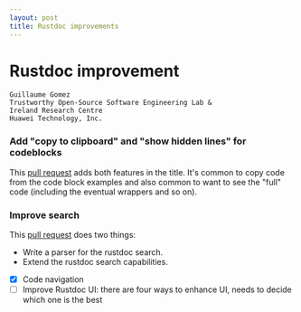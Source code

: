 ```yaml
---
layout: post
title: Rustdoc improvements
---
```


# Rustdoc improvement

```
Guillaume Gomez
Trustworthy Open-Source Software Engineering Lab &
Ireland Research Centre
Huawei Technology, Inc.
```

### Add "copy to clipboard" and "show hidden lines" for codeblocks

This [pull request](https://github.com/rust-lang/rust/pull/86892) adds both features in the title. It's common to copy code from the code block examples and also common to want to see the "full" code (including the eventual wrappers and so on).

### Improve search

This [pull request](https://github.com/rust-lang/rust/pull/90630) does two things:
 * Write a parser for the rustdoc search.
 * Extend the rustdoc search capabilities.


- [x] Code navigation
- [ ] Improve Rustdoc UI: there are four ways to enhance UI, needs to decide which one is the best
